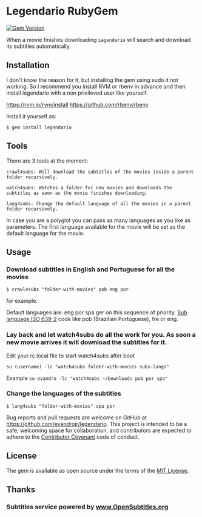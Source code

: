 # Legendario RubyGem

[![Gem Version](https://badge.fury.io/rb/legendario.svg)](https://badge.fury.io/rb/legendario)

When a movie finishes downloading `Legendario` will search and download its subtitles automatically.

## Installation

I don't know the reason for it, but installing the gem using sudo it not working. So I recommend you install RVM or rbenv in advance and then install legendario with a non privileved user like yourself.

https://rvm.io/rvm/install
https://github.com/rbenv/rbenv

Install it yourself as:

    $ gem install legendario


## Tools

There are 3 tools at the moment:

    crawl4subs: Will download the subtitles of the movies inside a parent folder recursively.

    watch4subs: Watches a folder for new movies and downloads the subtitles as soon as the movie finishes downloading.

    lang4subs: Change the default language of all the movies in a parent folder recursively.


In case you are a polyglot you can pass as many languages as you like as parameters. The first language available for the movie will be set as the default language for the movie.

## Usage

### Download subtitles in English and Portuguese for all the movies  

    $ crawl4subs "folder-with-movies" pob eng por

for example.

Default languages are: eng por spa ger on this sequence of priority. [Sub language ISO 639-2](https://github.com/byroot/ruby-osdb/blob/master/lib/osdb/language.rb) code like pob (Brazilian Portuguese), fre or eng.

### Lay back and let watch4subs do all the work for you. As soon a new movie arrives it will download the subtitles for it.  

Edit your rc.local file to start watch4subs after boot

    su (username) -lc "watch4subs folder-with-movies subs-langs"  

Example
`su evandro -lc "watch4subs ~/Downloads pob por spa"`


### Change the languages of the subtitles

    $ lang4subs "folder-with-movies" spa por


Bug reports and pull requests are welcome on GitHub at https://github.com/evandrojr/legendario. This project is intended to be a safe, welcoming space for collaboration, and contributors are expected to adhere to the [Contributor Covenant](contributor-covenant.org) code of conduct.


## License

The gem is available as open source under the terms of the [MIT License](http://opensource.org/licenses/MIT).

## Thanks

### Subtitles service powered by www.OpenSubtitles.org
